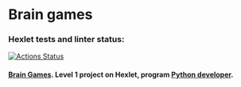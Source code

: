 # Brain games

### Hexlet tests and linter status:
[![Actions Status](https://github.com/paalso/python-project-lvl1/workflows/hexlet-check/badge.svg)](https://github.com/paalso/python-project-lvl1/actions)

#### [Brain Games](https://ru.hexlet.io/programs/python/projects/49). Level 1 project on Hexlet, program [Python developer](https://ru.hexlet.io/programs/python).
